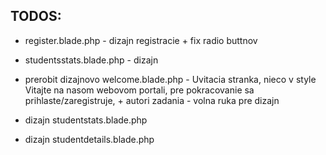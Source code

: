 ## TODOS:

- register.blade.php - dizajn registracie + fix radio buttnov

- studentsstats.blade.php - dizajn 

- prerobit dizajnovo welcome.blade.php - Uvitacia stranka, nieco v style Vitajte na nasom webovom portali,
  pre pokracovanie sa prihlaste/zaregistruje, + autori zadania - volna ruka pre dizajn
- dizajn studentstats.blade.php
- dizajn studentdetails.blade.php
 


